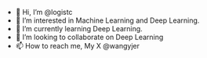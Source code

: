 - 👋 Hi, I’m @logistc
- 👀 I’m interested in Machine Learning and Deep Learning. 
- 🌱 I’m currently learning Deep Learning.
- 💞️ I’m looking to collaborate on Deep Learning
- 📫 How to reach me, My X @wangyjer


<!---
logistc/logistc is a ✨ special ✨ repository because its `README.md` (this file) appears on your GitHub profile.
You can click the Preview link to take a look at your changes.
--->
